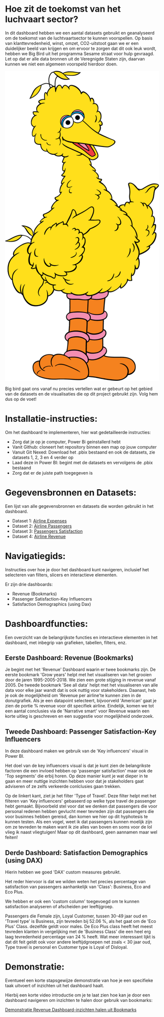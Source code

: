 
# Hoe zit de toekomst van het luchvaart sector?

In dit dashboard hebben we een aantal datasets gebruikt en geanalyseerd om de toekomst van de luchtvaartsector te kunnen voorspellen. Op basis van klanttevredenheid, winst, omzet, CO2-uitstoot gaan we er een duidelijker beeld van krijgen en om ervoor te zorgen dat dit ook leuk wordt, hebben we Big Bird uit het programma Sesame straat voor hulp gevraagd. Let op dat er alle data bronnen uit de Veregnigde Staten zijn, daarvan kunnen we niet een algemeen voorspeld hierdoor doen. 

![alt="Sesame Street Big Bird Cartoon](big_bird.png)

Big bird gaat ons vanaf nu precies vertellen wat er gebeurt op het gebied van de datasets en de visualisaties die op dit project gebruikt zijn. Volg hem dus op de voet!

# Installatie-instructies:

Om het dashboard te implementeren, hier wat gedetailleerde instructies:

- Zorg dat je op je computer, Power Bi geinstallerd hebt
- Vanit Github: cloneert het repository binnen een map op jouw computer
- Vanuit Git Nexed: Download het .pbix bestaand en ook de datasets, zie datasets 1, 2, 3 en 4 verder op
- Laad deze in Power BI: begint met de datasets en vervolgens de .pbix bestaand
- Zorg dat er de juiste path toegegeven is

# Gegevensbronnen en Datasets:

Een lijst van alle gegevensbronnen en datasets die worden gebruikt in het dashboard.

- Dataset 1: [Airline Expenses](https://www.kaggle.com/datasets/xan3011/airline-data-project-mit-1995-2019?select=airline_expenses.csv)
- Dataset 2: [Airline Passengers](https://www.kaggle.com/datasets/xan3011/airline-data-project-mit-1995-2019?select=airline_passengers.csv)
- Dataset 3: [Passengers Satisfaction](https://www.kaggle.com/datasets/teejmahal20/airline-passenger-satisfaction/)
- Dataset 4: [Airline Revenue](https://www.kaggle.com/datasets/xan3011/airline-data-project-mit-1995-2019?select=airline_revenues.csv)

# Navigatiegids:

Instructies over hoe je door het dashboard kunt navigeren, inclusief het selecteren van filters, slicers en interactieve elementen.

Er zijn drie dashboards: 
- Revenue (Bookmarks)
- Passenger Satisfaction-Key Influencers
- Satisfaction Demographics (using Dax)

# Dashboardfuncties:

Een overzicht van de belangrijkste functies en interactieve elementen in het dashboard, met inbegrip van grafieken, tabellen, filters, enz.

## Eerste Dashboard: Revenue (Bookmarks)

Je begint met het 'Revenue' Dashboard waarin er twee bookmarks zijn. De eerste bookmark 'Grow years' helpt met het visualiseren van het grooien door de jaren 1995-2005-2018. We zien een grote stijging in revenue vanaf 2005.
De tweede bookmark 'See all data' helpt met het visualiseren van alle data voor elke jaar wandt dat is ook nuttig voor stakeholders. 
Daanast, heb je ook de mogelijkheid om 'Revenue per airline'te kunnen zien in de donutgrafiek. Als je een datapoint selecteert, bijvoorveld 'American' gaat je zien de portie % revenue voor dit specifiek airline. 
Eindelijk, komen we tot een aantal conclusies via de 'Narrative smart' voor Revenue waarin een korte uitleg is geschreven en een suggestie voor mogelijkheid onderzoek. 

## Tweede Dashboard: Passenger Satisfaction-Key Influencers

In deze dashboard maken we gebruik van de 'Key influencers' visual in Power BI.

Het doel van de key influencers visual is dat je kunt zien de belangrikste factoren die een invloed hebben op 'passenger satisfaction' maar ook de 'Top segments' die erbij horen. Op deze manier kunt je wat dieper in te gaan en meer nuttige inzichten hebben voor dat je stakeholders gaat adviseren of ze zelfs verkeerde conlclusies gaan trekken. 

Op de linkert kant, ziet je het filter 'Type of Travel'. Deze filter helpt met het filteren van 'Key influencers' gebaseerd op welke type travel de passenger hebt gemaakt. Bijvoorbeld stel voor dat we denken dat passengers die voor personal redenen hebben gevlucht meer tevreden zijn dat passengers die voor businnes hebben gereisd, dan komen we hier op dit hyphotesis te kunnen testen. Als een vogel, weet ik dat passengers kunnen moelijk zijn om ze tevreden te maken want ik zie alles van boven en soms voor de lol vlieg ik naast vliegtuigen! Maar op dit dashboard, geen aannamen maar wel feiten!

## Derde Dashboard: Satisfaction Demographics (using DAX)

Hierin hebben we goed 'DAX' custom measures gebruikt. 

Het reder hiervoor is dat we wilden weten het precies percentage van satisfaction van passengers aanhankelijk van 'Class': Business, Eco and Eco Plus. 

We hebben er ook een 'custom column' toegevoegd om te kunnen satisfaction analyseren of afscheiden per leeftijgroep. 

Passengers die Female zijn, Loyal Customer, tussen 30-49 jaar oud  en 'Travel type' is Business, zijn tevreden bij 52.06 %,  als het gaat om de 'Eco Plus' Class. dezelfde geldt voor males.
De Eco Plus class heeft het meest tevreden klanten in vergelijking met de 'Business Class' die een heel erg laag tevredenheid percentage van 24 % heeft. Wat meer interessant lijkt is dat dit feit geldt ook voor andere leeftijdgroepen net zoals < 30 jaar oud, Type travel is personal en Customer type is Loyal of Disloyal. 


# Demonstratie:

Eventueel een korte stapsgewijze demonstratie van hoe je een specifieke taak uitvoert of inzichten uit het dashboard haalt.

Hierbij een korte video introductie om je te laat zien hoe kan je door een dashboard navigeren om inzichten te halen door gebruik van bookmarks:

[Demonstratie Revenue Dashboard-inzichten halen uit Bookmarks](https://youtu.be/gWAClQ5AHu4)
